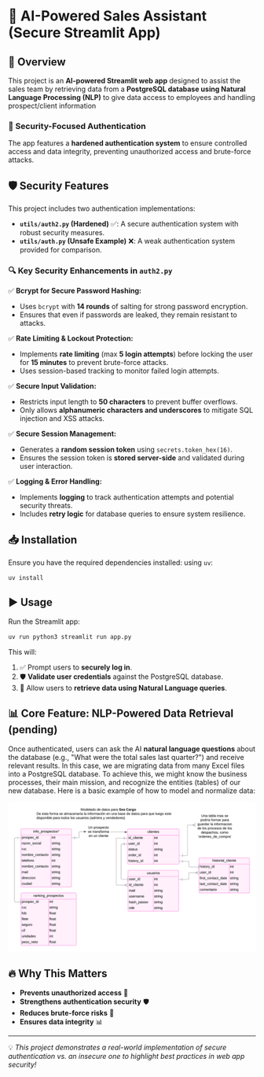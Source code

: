 # 🔐 AI-Powered Sales Assistant (Secure Streamlit App)

## 🚀 Overview
This project is an **AI-powered Streamlit web app** designed to assist the sales team by retrieving data from a **PostgreSQL database using Natural Language Processing (NLP)** to give data access to employees and handling prospect/client information

### 🔑 Security-Focused Authentication
The app features a **hardened authentication system** to ensure controlled access and data integrity, preventing unauthorized access and brute-force attacks.

## 🛡️ Security Features
This project includes two authentication implementations:
- **`utils/auth2.py` (Hardened)** ✅: A secure authentication system with robust security measures.
- **`utils/auth.py` (Unsafe Example)** ❌: A weak authentication system provided for comparison.

### 🔍 Key Security Enhancements in `auth2.py`
✅ **Bcrypt for Secure Password Hashing:**
   - Uses `bcrypt` with **14 rounds** of salting for strong password encryption.
   - Ensures that even if passwords are leaked, they remain resistant to attacks.

✅ **Rate Limiting & Lockout Protection:**
   - Implements **rate limiting** (max **5 login attempts**) before locking the user for **15 minutes** to prevent brute-force attacks.
   - Uses session-based tracking to monitor failed login attempts.

✅ **Secure Input Validation:**
   - Restricts input length to **50 characters** to prevent buffer overflows.
   - Only allows **alphanumeric characters and underscores** to mitigate SQL injection and XSS attacks.

✅ **Secure Session Management:**
   - Generates a **random session token** using `secrets.token_hex(16)`.
   - Ensures the session token is **stored server-side** and validated during user interaction.

✅ **Logging & Error Handling:**
   - Implements **logging** to track authentication attempts and potential security threats.
   - Includes **retry logic** for database queries to ensure system resilience.

## 📥 Installation
Ensure you have the required dependencies installed:
using `uv`:
```bash
uv install
```

## ▶️ Usage
Run the Streamlit app:
```bash
uv run python3 streamlit run app.py
```
This will:
1. ✅ Prompt users to **securely log in**.
2. 🛡️ **Validate user credentials** against the PostgreSQL database.
3. 🤖 Allow users to **retrieve data using Natural Language queries**.

## 📊 Core Feature: NLP-Powered Data Retrieval (pending)
Once authenticated, users can ask the AI **natural language questions** about the database (e.g., "What were the total sales last quarter?") and receive relevant results.
In this case, we are migrating data from many Excel files into a PostgreSQL database. To achieve this, we might know the business processes, their main mission, and recognize the entities (tables) of our new database. Here is a basic example of how to model and normalize data:

![image](https://github.com/Miyagi55/sea-cargo-app/blob/main/Blank%20diagram%20(4).png)

## 🔥 Why This Matters
- **Prevents unauthorized access** 🔐
- **Strengthens authentication security** 🛡️
- **Reduces brute-force risks** 🚫
- **Ensures data integrity** 📊

---
💡 *This project demonstrates a real-world implementation of secure authentication vs. an insecure one to highlight best practices in web app security!*

